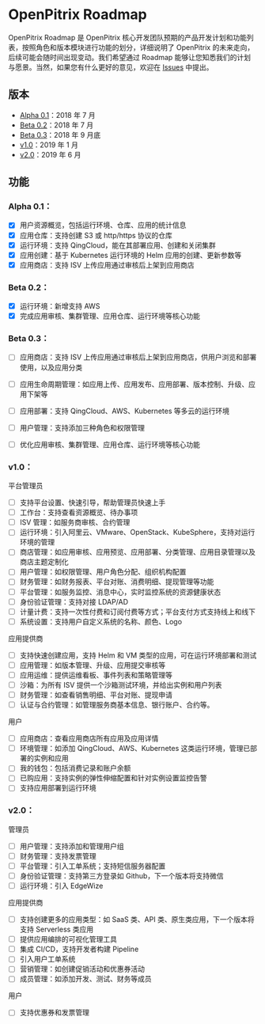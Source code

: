 # OpenPitrix Roadmap

OpenPitrix Roadmap 是 OpenPitrix 核心开发团队预期的产品开发计划和功能列表，按照角色和版本模块进行功能的划分，详细说明了 OpenPitrix 的未来走向，后续可能会随时间出现变动。我们希望通过 Roadmap 能够让您知悉我们的计划与愿景。当然，如果您有什么更好的意见，欢迎在 [Issues](https://github.com/openpitrix/openpitrix/issues) 中提出。

## 版本

- [Alpha 0.1](Roadmap-zh.md#alpha-01)：2018 年 7 月
- [Beta 0.2](Roadmap-zh.md#beta-02)：2018 年 7 月
- [Beta 0.3](Roadmap-zh.md#beta-03)：2018 年 9 月底
- [v1.0](Roadmap-zh.md#v10)：2019 年 1 月
- [v2.0](Roadmap-zh.md#v20)：2019 年 6 月

## 功能

### Alpha 0.1：

- [x] 用户资源概览，包括运行环境、仓库、应用的统计信息
- [x] 应用仓库：支持创建 S3 或 http/https 协议的仓库
- [x] 运行环境：支持 QingCloud，能在其部署应用、创建和关闭集群
- [x] 应用创建：基于 Kubernetes 运行环境的 Helm 应用的创建、更新参数等
- [x] 应用商店：支持 ISV 上传应用通过审核后上架到应用商店

### Beta 0.2：

- [x] 运行环境：新增支持 AWS
- [x] 完成应用审核、集群管理、应用仓库、运行环境等核心功能

### Beta 0.3：
- [ ] 应用商店：支持 ISV 上传应用通过审核后上架到应用商店，供用户浏览和部署使用，以及应用分类
- [ ] 应用生命周期管理：如应用上传、应用发布、应用部署、版本控制、升级、应用下架等
- [ ] 应用部署：支持 QingCloud、AWS、Kubernetes 等多云的运行环境
- [ ] 用户管理：支持添加三种角色和权限管理
- [ ] 优化应用审核、集群管理、应用仓库、运行环境等核心功能


### v1.0：

平台管理员

- [ ] 支持平台设置、快速引导，帮助管理员快速上手
- [ ] 工作台：支持查看资源概览、待办事项
- [ ] ISV 管理：如服务商审核、合约管理
- [ ] 运行环境：引入阿里云、VMware、OpenStack、KubeSphere，支持对运行环境的管理
- [ ] 商店管理：如应用审核、应用预览、应用部署、分类管理、应用目录管理以及商店主题定制化
- [ ] 用户管理：如权限管理、用户角色分配、组织机构配置
- [ ] 财务管理：如财务报表、平台对账、消费明细、提现管理等功能
- [ ] 平台管理：如服务监控、消息中心，实时监控系统的资源健康状态
- [ ] 身份验证管理：支持对接 LDAP/AD
- [ ] 计量计费：支持一次性付费和订阅付费等方式；平台支付方式支持线上和线下
- [ ] 系统设置：支持用户自定义系统的名称、颜色、Logo

应用提供商

- [ ] 支持快速创建应用，支持 Helm 和 VM 类型的应用，可在运行环境部署和测试
- [ ] 应用管理：如版本管理、升级、应用提交审核等
- [ ] 应用运维：提供运维看板、事件列表和策略管理等
- [ ] 沙箱：为所有 ISV 提供一个沙箱测试环境，并给出实例和用户列表
- [ ] 财务管理：如查看销售明细、平台对账、提现申请
- [ ] 认证与合约管理：如管理服务商基本信息、银行账户、合约等。

用户

- [ ] 应用商店：查看应用商店所有应用及应用详情
- [ ] 环境管理：如添加 QingCloud、AWS、Kubernetes 这类运行环境，管理已部署的实例和应用
- [ ] 我的钱包：包括消费记录和账户余额
- [ ] 已购应用：支持实例的弹性伸缩配置和针对实例设置监控告警
- [ ] 支持应用部署到运行环境

### v2.0：

管理员

- [ ] 用户管理：支持添加和管理用户组
- [ ] 财务管理：支持发票管理
- [ ] 平台管理：引入工单系统；支持短信服务器配置
- [ ] 身份验证管理：支持第三方登录如 Github，下一个版本将支持微信
- [ ] 运行环境：引入 EdgeWize

应用提供商

- [ ] 支持创建更多的应用类型：如 SaaS 类、API 类、原生类应用，下一个版本将支持 Serverless 类应用
- [ ] 提供应用编排的可视化管理工具
- [ ] 集成 CI/CD，支持开发者构建 Pipeline
- [ ] 引入用户工单系统
- [ ] 营销管理：如创建促销活动和优惠券活动
- [ ] 成员管理：如添加开发、测试、财务等成员

用户

- [ ] 支持优惠券和发票管理

